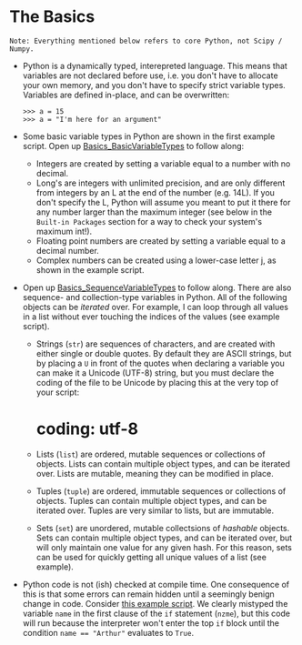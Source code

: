 The Basics
=========================
    
    Note: Everything mentioned below refers to core Python, not Scipy / Numpy.

*   Python is a dynamically typed, interepreted language. This means
    that variables are not declared before use, i.e. you don't have to
    allocate your own memory, and you don't have to specify strict variable
    types. Variables are defined in-place, and can be overwritten:
    
        >>> a = 15
        >>> a = "I'm here for an argument"

*   Some basic variable types in Python are shown in the first example script.
    Open up [Basics_BasicVariableTypes](https://github.com/adrn/PythonBeer/blob/master/Meeting%201%20--%20Python%20Introduction/Basics_BasicVariableTypes.py)
    to follow along: 
    
    *   Integers are created by setting a variable equal to a number with no 
        decimal.
    *   Long's are integers with unlimited precision, and are only different from 
        integers by an L at the end of the number (e.g. 14L). If you don't specify 
        the L, Python will assume you meant to put it there for any number larger 
        than the maximum integer (see below in the ``Built-in Packages`` section 
        for a way to check your system's maximum int!).
    *   Floating point numbers are created by setting a variable equal to a 
        decimal number.
    *   Complex numbers can be created using a lower-case letter j, as shown in
        the example script.
      
*   Open up [Basics_SequenceVariableTypes](https://github.com/adrn/PythonBeer/blob/master/Meeting%201%20--%20Python%20Introduction/Basics_SequenceVariableTypes.py)
    to follow along. There are also sequence- and collection-type variables in 
    Python. All of the following objects can be *iterated* over. For example, I 
    can loop through all values in a list without ever touching the indices of 
    the values (see example script).
    
    * Strings (``str``) are sequences of characters, and are created
      with either single or double quotes. By default they are ASCII strings,
      but by placing a ``U`` in front of the quotes when declaring a variable
      you can make it a Unicode (UTF-8) string, but you must declare the coding
      of the file to be Unicode by placing this at the very top of your script:
        # coding: utf-8
        
    * Lists (``list``) are ordered, mutable sequences or collections of
      objects. Lists can contain multiple object types, and can be iterated
      over. Lists are mutable, meaning they can be modified in place.
    * Tuples (``tuple``) are ordered, immutable sequences or collections
      of objects. Tuples can contain multiple object types, and can be
      iterated over. Tuples are very similar to lists, but are immutable.
    * Sets (``set``) are unordered, mutable collectsions of *hashable*
      objects. Sets can contain multiple object types, and can be iterated
      over, but will only maintain one value for any given hash. For this
      reason, sets can be used for quickly getting all unique values of a list
      (see example).

*   Python code is not (ish) checked at compile time. One consequence of this 
    is that some errors can remain hidden until a seemingly benign change in
    code. Consider [this example script](https://github.com/adrn/PythonBeer/blob/master/Meeting%201%20--%20Python%20Introduction/Basics_RuntimeChecking.py). 
    We clearly mistyped the variable ``name`` in the first clause of the 
    ``if`` statement (``nzme``), but this code will run because the interpreter 
    won't enter the top ``if`` block until the condition ``name == "Arthur"`` 
    evaluates to ``True``.